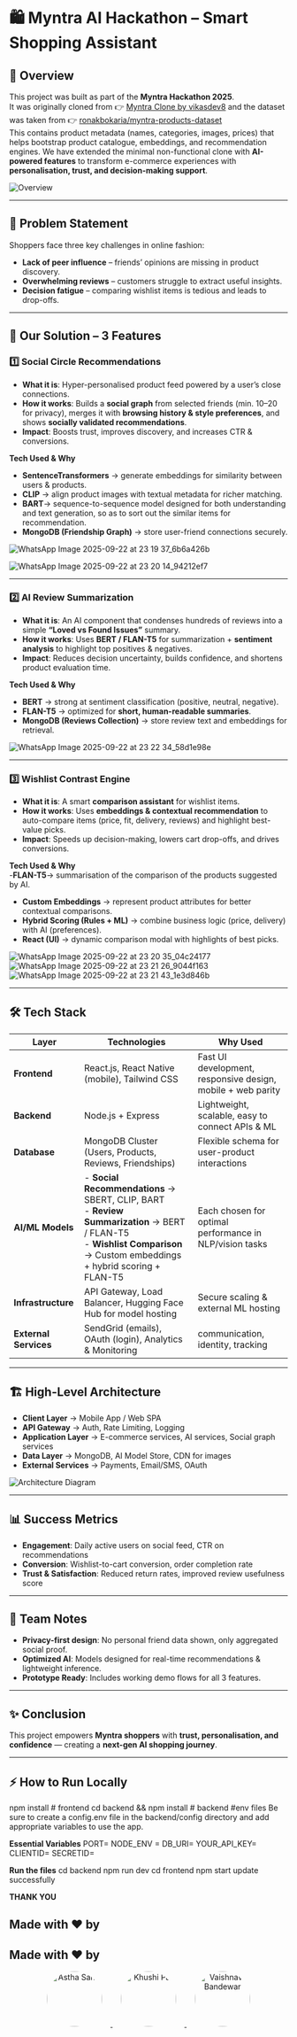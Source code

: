 # 🛍️ **Myntra AI Hackathon – Smart Shopping Assistant**

## 📌 **Overview**
This project was built as part of the **Myntra Hackathon 2025**.  
It was originally cloned from 👉 [Myntra Clone by vikasdev8](https://github.com/vikasdev8/MyntraClone) and the dataset was taken from  👉 [ronakbokaria/myntra-products-dataset](https://www.kaggle.com/datasets/ronakbokaria/myntra-products-dataset)  
This contains product metadata (names, categories, images, prices) that helps bootstrap product catalogue, embeddings, and recommendation engines.
We have extended the minimal non-functional clone with **AI-powered features** to transform e-commerce experiences with **personalisation, trust, and decision-making support**.  

![Overview]() <!-- Add project overview diagram here -->

---

## 🎯 **Problem Statement**
Shoppers face three key challenges in online fashion:  
- **Lack of peer influence** – friends’ opinions are missing in product discovery.  
- **Overwhelming reviews** – customers struggle to extract useful insights.  
- **Decision fatigue** – comparing wishlist items is tedious and leads to drop-offs.  

---

## 🚀 **Our Solution – 3 Features**

### 1️⃣ **Social Circle Recommendations**
- **What it is**: Hyper-personalised product feed powered by a user’s close connections.  
- **How it works**: Builds a **social graph** from selected friends (min. 10–20 for privacy), merges it with **browsing history & style preferences**, and shows **socially validated recommendations**.  
- **Impact**: Boosts trust, improves discovery, and increases CTR & conversions.  

**Tech Used & Why**  
- **SentenceTransformers** → generate embeddings for similarity between users & products.  
- **CLIP** → align product images with textual metadata for richer matching.
- **BART**→ sequence-to-sequence model designed for both understanding and text generation, so as to sort out the similar items for recommendation. 
- **MongoDB (Friendship Graph)** → store user-friend connections securely.  

![WhatsApp Image 2025-09-22 at 23 19 37_6b6a426b](https://github.com/user-attachments/assets/d18f0e9f-7e36-4ec5-89fd-1c39604e3747)

![WhatsApp Image 2025-09-22 at 23 20 14_94212ef7](https://github.com/user-attachments/assets/f2764b7d-d46c-4cac-8d8c-56b45b3b50ca)
<!-- Add mockup screenshot -->

---

### 2️⃣ **AI Review Summarization**
- **What it is**: An AI component that condenses hundreds of reviews into a simple **“Loved vs Found Issues”** summary.  
- **How it works**: Uses **BERT / FLAN-T5** for summarization + **sentiment analysis** to highlight top positives & negatives.  
- **Impact**: Reduces decision uncertainty, builds confidence, and shortens product evaluation time.  

**Tech Used & Why**  
- **BERT** → strong at sentiment classification (positive, neutral, negative).  
- **FLAN-T5** → optimized for **short, human-readable summaries**.  
- **MongoDB (Reviews Collection)** → store review text and embeddings for retrieval.  

![WhatsApp Image 2025-09-22 at 23 22 34_58d1e98e](https://github.com/user-attachments/assets/161a0e0e-19d2-486b-8f18-f4a93225b9fb)
 <!-- Add AI summary UI screenshot -->

---

### 3️⃣ **Wishlist Contrast Engine**
- **What it is**: A smart **comparison assistant** for wishlist items.  
- **How it works**: Uses **embeddings & contextual recommendation** to auto-compare items (price, fit, delivery, reviews) and highlight best-value picks.  
- **Impact**: Speeds up decision-making, lowers cart drop-offs, and drives conversions.  

**Tech Used & Why**  
-**FLAN-T5**→ summarisation of the comparison of the products suggested by AI.
- **Custom Embeddings** → represent product attributes for better contextual comparisons.  
- **Hybrid Scoring (Rules + ML)** → combine business logic (price, delivery) with AI (preferences).  
- **React (UI)** → dynamic comparison modal with highlights of best picks.  

![WhatsApp Image 2025-09-22 at 23 20 35_04c24177](https://github.com/user-attachments/assets/83c0ad4b-ab63-4e64-a553-de002f2f9671)
![WhatsApp Image 2025-09-22 at 23 21 26_9044f163](https://github.com/user-attachments/assets/95a0e5aa-942d-496f-b873-fca21085bef3)![WhatsApp Image 2025-09-22 at 23 21 43_1e3d846b](https://github.com/user-attachments/assets/e8e0cdc2-ae03-49e3-add5-81fbffafcf87)

<!-- Add wishlist comparison screenshot -->

---

## 🛠 **Tech Stack**

| **Layer**          | **Technologies**                                                                                     | **Why Used** |
|---------------------|-----------------------------------------------------------------------------------------------------|--------------|
| **Frontend**        | React.js, React Native (mobile), Tailwind CSS                                                       | Fast UI development, responsive design, mobile + web parity |
| **Backend**         | Node.js + Express                                                                                   | Lightweight, scalable, easy to connect APIs & ML |
| **Database**        | MongoDB Cluster (Users, Products, Reviews, Friendships)                                             | Flexible schema for user-product interactions |
| **AI/ML Models**    | - **Social Recommendations** → SBERT, CLIP, BART <br> - **Review Summarization** → BERT / FLAN-T5 <br> - **Wishlist Comparison** → Custom embeddings + hybrid scoring + FLAN-T5 | Each chosen for optimal performance in NLP/vision tasks |
| **Infrastructure**  | API Gateway, Load Balancer, Hugging Face Hub for model hosting                                      | Secure scaling & external ML hosting |
| **External Services** |  SendGrid (emails), OAuth (login), Analytics & Monitoring                      |  communication, identity, tracking |

---

## 🏗 **High-Level Architecture**
- **Client Layer** → Mobile App / Web SPA  
- **API Gateway** → Auth, Rate Limiting, Logging  
- **Application Layer** → E-commerce services, AI services, Social graph services  
- **Data Layer** → MongoDB, AI Model Store, CDN for images  
- **External Services** → Payments, Email/SMS, OAuth  

![Architecture Diagram](<img width="421" height="595" alt="image" src="https://github.com/user-attachments/assets/f0b3c05f-c4bc-46d7-9975-c603845110aa" />) <!-- Add architecture flowchart here -->

---

## 📊 **Success Metrics**
- **Engagement**: Daily active users on social feed, CTR on recommendations  
- **Conversion**: Wishlist-to-cart conversion, order completion rate  
- **Trust & Satisfaction**: Reduced return rates, improved review usefulness score  

---

## 📌 **Team Notes**
- **Privacy-first design**: No personal friend data shown, only aggregated social proof.  
- **Optimized AI**: Models designed for real-time recommendations & lightweight inference.  
- **Prototype Ready**: Includes working demo flows for all 3 features.  

---

## ✨ **Conclusion**
This project empowers **Myntra shoppers** with **trust, personalisation, and confidence** — creating a **next-gen AI shopping journey**.


---

## ⚡ **How to Run Locally**
npm install   # frontend
cd backend && npm install   # backend
#env files
Be sure to create a config.env file in the backend/config directory and add appropriate variables to use the app.

**Essential Variables**
PORT=
NODE_ENV = 
DB_URI=
YOUR_API_KEY=
CLIENTID=
SECRETID=

**Run the files**
cd backend
npm run dev
cd frontend
npm start
update successfully

**THANK YOU**

## Made with ❤️ by
## Made with ❤️ by

<div align="center">
  <a href="https://github.com/asthasahu2004" target="_blank">
    <img src="https://github.com/asthasahu2004.png" width="100" height="100" style="border-radius:50%; margin: 0 15px;" alt="Astha Sahu"/>
  </a>
  <a href="https://github.com/USERNAME" target="_blank">
    <img src="https://github.com/USERNAME.png" width="100" height="100" style="border-radius:50%; margin: 0 15px;" alt="Khushi Pal"/>
  </a>
  <a href="https://github.com/Vaishhh191919" target="_blank">
    <img src="https://github.com/Vaishhh191919.png" width="100" height="100" style="border-radius:50%; margin: 0 15px;" alt="Vaishnavi Bandewar"/>
  </a>
</div>



